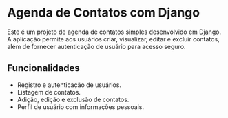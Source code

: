 # Agenda de Contatos com Django

Este é um projeto de agenda de contatos simples desenvolvido em Django. A aplicação permite aos usuários criar, visualizar, editar e excluir contatos, além de fornecer autenticação de usuário para acesso seguro.

## Funcionalidades

- Registro e autenticação de usuários.
- Listagem de contatos.
- Adição, edição e exclusão de contatos.
- Perfil de usuário com informações pessoais.
